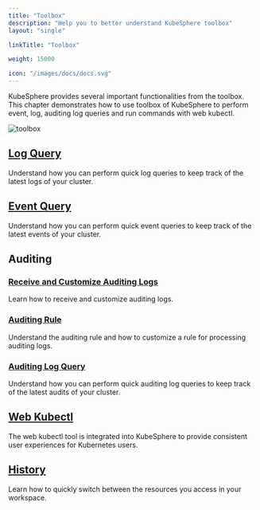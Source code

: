 ```yaml
---
title: "Toolbox"
description: "Help you to better understand KubeSphere toolbox"
layout: "single"

linkTitle: "Toolbox"

weight: 15000

icon: "/images/docs/docs.svg"
---
```


KubeSphere provides several important functionalities from the toolbox. This chapter demonstrates how to use toolbox of KubeSphere to perform event, log, auditing log queries and run commands with web kubectl.

![toolbox](/images/docs/toolbox/toolbox.png)

## [Log Query](../toolbox/log-query/)

Understand how you can perform quick log queries to keep track of the latest logs of your cluster.

## [Event Query](../toolbox/events-query/)

Understand how you can perform quick event queries to keep track of the latest events of your cluster.

## Auditing

### [Receive and Customize Auditing Logs](../toolbox/auditing/auditing-receive-customize/)

Learn how to receive and customize auditing logs.

### [Auditing Rule](../toolbox/auditing/auditing-rule/)

Understand the auditing rule and how to customize a rule for processing auditing logs.

### [Auditing Log Query](../toolbox/auditing/auditing-query/)

Understand how you can perform quick auditing log queries to keep track of the latest audits of your cluster.

## [Web Kubectl](../toolbox/web-kubectl/)

The web kubectl tool is integrated into KubeSphere to provide consistent user experiences for Kubernetes users.

## [History](../toolbox/history/)

Learn how to quickly switch between the resources you access in your workspace.
